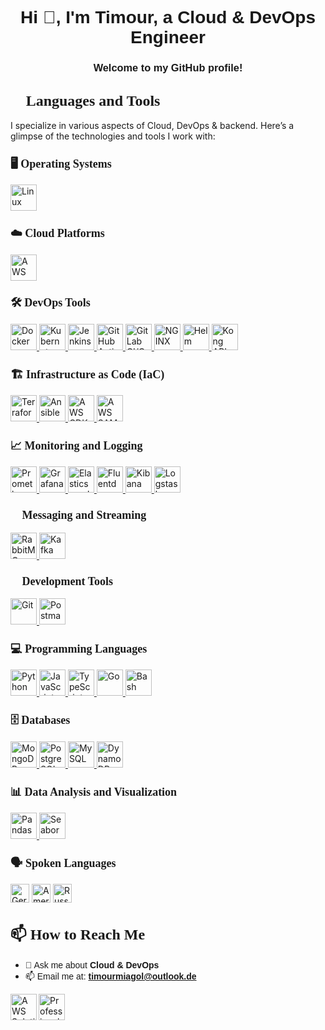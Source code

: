 <!-- Header Section ---->
<h1 align="center"><font face="Arial">Hi 👋, I'm Timour, a Cloud & DevOps Engineer</font></h1>
<h3 align="center"><font face="Arial">Welcome to my GitHub profile!</font></h3>

<!-- Languages and Tools Section -->
<h2 align="left"><font size="+2" face="Verdana">🌟 Languages and Tools</font></h2>
<p align="left">
  I specialize in various aspects of Cloud, DevOps & backend. Here’s a glimpse of the technologies and tools I work with:
</p>

<!-- Operating Systems -->
<h3 align="left"><font size="+1" face="Verdana">🖥️ Operating Systems</font></h3>
<p align="left">
  <a href="https://www.linux.org/" target="_blank">
    <img src="https://skillicons.dev/icons?i=linux" height="42" alt="Linux" />
  </a>
</p>

<!-- Cloud Platforms -->
<h3 align="left"><font size="+1" face="Verdana">☁️ Cloud Platforms</font></h3>
<p align="left">
  <a href="https://aws.amazon.com/" target="_blank">
    <img src="https://skillicons.dev/icons?i=aws" height="42" alt="AWS" />
  </a>
</p>

<!-- DevOps Tools -->
<h3 align="left"><font size="+1" face="Verdana">🛠️ DevOps Tools</font></h3>
<p align="left">
  <a href="https://www.docker.com/" target="_blank">
    <img src="https://skillicons.dev/icons?i=docker" height="42" alt="Docker" />
  </a>
  <a href="https://kubernetes.io/" target="_blank">
    <img src="https://skillicons.dev/icons?i=kubernetes" height="42" alt="Kubernetes" />
  </a>
  <a href="https://www.jenkins.io/" target="_blank">
    <img src="https://skillicons.dev/icons?i=jenkins" height="42" alt="Jenkins" />
  </a>
  <a href="https://github.com/features/actions" target="_blank">
    <img src="https://skillicons.dev/icons?i=githubactions" height="42" alt="GitHub Actions" />
  </a>
  <a href="https://about.gitlab.com/stages-devops-lifecycle/continuous-integration/" target="_blank">
    <img src="https://skillicons.dev/icons?i=gitlab" height="42" alt="GitLab CI/CD" />
  </a>
  <a href="https://www.nginx.com/" target="_blank">
    <img src="https://skillicons.dev/icons?i=nginx" height="42" alt="NGINX" />
  </a>
  <a href="https://helm.sh/" target="_blank">
  <img src="https://icon.icepanel.io/Technology/png-shadow-512/Helm.png" height="42" alt="Helm" />
</a>
  <a href="https://konghq.com/kong/" target="_blank">
    <img src="https://skillicons.dev/icons?i=kong" height="42" alt="Kong API Gateway" />
  </a>
</p>

<!-- Infrastructure as Code (IaC) -->
<h3 align="left"><font size="+1" face="Verdana">🏗️ Infrastructure as Code (IaC)</font></h3>
<p align="left">
  <a href="https://www.terraform.io/" target="_blank">
    <img src="https://skillicons.dev/icons?i=terraform" height="42" alt="Terraform" />
  </a>
  <a href="https://www.ansible.com/" target="_blank">
    <img src="https://skillicons.dev/icons?i=ansible" height="42" alt="Ansible" />
  </a>
  <!-- AWS CDK Icon -->
  <a href="https://aws.amazon.com/cdk/" target="_blank">
    <img src="https://avatars.githubusercontent.com/u/90621382?s=280&v=4" height="42" alt="AWS CDK" />
  </a> 
  <!-- AWS SAM Icon -->
  <a href="https://aws.amazon.com/serverless/sam/" target="_blank">
    <img src="https://encrypted-tbn0.gstatic.com/images?q=tbn:ANd9GcRNT5dwasSXolnrh7_Dqsp1NNBDqV8yIrZefw&s" height="42" alt="AWS SAM" />
  </a>
</p>

<!-- Monitoring and Logging -->
<h3 align="left"><font size="+1" face="Verdana">📈 Monitoring and Logging</font></h3>
<p align="left">
  <a href="https://prometheus.io/" target="_blank">
    <img src="https://skillicons.dev/icons?i=prometheus" height="42" alt="Prometheus" />
  </a>
  <a href="https://grafana.com/" target="_blank">
    <img src="https://skillicons.dev/icons?i=grafana" height="42" alt="Grafana" />
  </a>
  <a href="https://www.elastic.co/elasticsearch/" target="_blank">
    <img src="https://skillicons.dev/icons?i=elasticsearch" height="42" alt="Elasticsearch" />
  </a>
  <a href="https://www.fluentd.org/" target="_blank">
    <img src="https://cdn.jsdelivr.net/npm/simple-icons@v14/icons/fluentd.svg" height="42" alt="Fluentd" />
  </a>
  <a href="https://www.elastic.co/kibana" target="_blank">
    <img src="https://cdn.jsdelivr.net/npm/simple-icons@v14/icons/kibana.svg" height="42" alt="Kibana" />
  </a>
  <a href="https://www.elastic.co/logstash" target="_blank">
    <img src="https://cdn.jsdelivr.net/npm/simple-icons@v14/icons/logstash.svg" height="42" alt="Logstash" />
  </a>
</p>

<!-- Messaging and Streaming -->
<h3 align="left"><font size="+1" face="Verdana">💬 Messaging and Streaming</font></h3>
<p align="left">
  <a href="https://www.rabbitmq.com/" target="_blank">
    <img src="https://skillicons.dev/icons?i=rabbitmq" height="42" alt="RabbitMQ" />
  </a>
  <a href="https://kafka.apache.org/" target="_blank">
    <img src="https://skillicons.dev/icons?i=kafka" height="42" alt="Kafka" />
  </a>
</p>

<!-- Development Tools -->
<h3 align="left"><font size="+1" face="Verdana">🧰 Development Tools</font></h3>
<p align="left">
  <a href="https://git-scm.com/" target="_blank">
    <img src="https://skillicons.dev/icons?i=git" height="42" alt="Git" />
  </a>
  <a href="https://www.postman.com/" target="_blank">
    <img src="https://skillicons.dev/icons?i=postman" height="42" alt="Postman" />
  </a>
</p>

<!-- Programming Languages -->
<h3 align="left"><font size="+1" face="Verdana">💻 Programming Languages</font></h3>
<p align="left">
  <a href="https://www.python.org" target="_blank">
    <img src="https://skillicons.dev/icons?i=python" height="42" alt="Python" />
  </a>
  <a href="https://www.javascript.com/" target="_blank">
    <img src="https://skillicons.dev/icons?i=javascript" height="42" alt="JavaScript" />
  </a>
  <a href="https://www.typescriptlang.org/" target="_blank">
    <img src="https://skillicons.dev/icons?i=typescript" height="42" alt="TypeScript" />
  </a>
  <a href="https://golang.org/" target="_blank">
    <img src="https://skillicons.dev/icons?i=go" height="42" alt="Go" />
  </a>
  <a href="https://www.gnu.org/software/bash/" target="_blank">
    <img src="https://skillicons.dev/icons?i=bash" height="42" alt="Bash" />
  </a>
</p>

<!-- Databases -->
<h3 align="left"><font size="+1" face="Verdana">🗄️ Databases</font></h3>
<p align="left">
  <a href="https://www.mongodb.com/" target="_blank">
    <img src="https://skillicons.dev/icons?i=mongodb" height="42" alt="MongoDB" />
  </a>
  <a href="https://www.postgresql.org/" target="_blank">
    <img src="https://skillicons.dev/icons?i=postgresql" height="42" alt="PostgreSQL" />
  </a>
  <a href="https://www.mysql.com/" target="_blank">
    <img src="https://skillicons.dev/icons?i=mysql" height="42" alt="MySQL" />
  </a>
  <a href="https://aws.amazon.com/dynamodb/" target="_blank">
    <img src="https://skillicons.dev/icons?i=dynamodb" height="42" alt="DynamoDB" />
  </a>
</p>

<!-- Data Analysis and Visualization -->
<h3 align="left"><font size="+1" face="Verdana">📊 Data Analysis and Visualization</font></h3>
<p align="left">
  <a href="https://pandas.pydata.org/" target="_blank">
    <img src="https://skillicons.dev/icons?i=pandas" height="42" alt="Pandas" />
  </a>
  <a href="https://seaborn.pydata.org/" target="_blank">
    <img src="https://skillicons.dev/icons?i=seaborn" height="42" alt="Seaborn" />
  </a>
</p>

<!-- Spoken Languages -->
<h3 align="left"><font size="+1" face="Verdana">🗣️ Spoken Languages</font></h3>
<p align="left">
  <img src="https://cdn.jsdelivr.net/npm/country-flag-emoji-json@2.0.0/dist/images/DE.svg" height="30" alt="German" />
  <img src="https://cdn.jsdelivr.net/npm/country-flag-emoji-json@2.0.0/dist/images/US.svg" height="30" alt="American" />
  <img src="https://cdn.jsdelivr.net/npm/country-flag-emoji-json@2.0.0/dist/images/RU.svg" height="30" alt="Russian" />
</p>

<!-- How to Reach Me -->
<h2 align="left"><font size="+2" face="Verdana">📫 How to Reach Me</font></h2>
<ul>
  <li><font face="Arial">💬 Ask me about <strong>Cloud & DevOps</strong></font></li>
  <li><font face="Arial">📫 Email me at: <strong><a href="mailto:timourmiagol@outlook.de">timourmiagol@outlook.de</a></strong></font></li>
</ul>

<!-- Mentionable Certifications -->
<a href="https://aws.amazon.com/certification/certified-solutions-architect-associate/" target="_blank">
  <img align="left" alt="AWS Solution Architect Associate" height="42px" src="https://d1.awsstatic.com/training-and-certification/certification-badges/AWS-Certified-Solutions-Architect-Associate_badge.3419559c682629072f1eb968d59dea0741772c0f.png">
</a>
<a href="https://www.scrum.org/professional-scrum-master-i-certification" target="_blank">
  <img align="left" alt="Professional Scrum Master I" height="42px" src="https://scrumorg-website-prod.s3.amazonaws.com/drupal/inline-images/2022-09/asset_44psmi_0.png">
</a>




<!-- 
<br> </br>
next Certification:

<a href="https://www.cncf.io/certification/cka/" target="_blank">
  <img align="left" alt="Certified Kubernetes Administrator" height="42px" src="https://images.credly.com/size/680x680/images/8b8ed108-e77d-4396-ac59-2504583b9d54/cka_from_cncfsite__281_29.png">
</a>
-->

<!-- 
<br> </br>
next Certification:

<a href="https://www.cncf.io/certification/cka/" target="_blank">
  <img align="left" alt="Certified Kubernetes Administrator" height="42px" src="https://images.credly.com/size/680x680/images/8b8ed108-e77d-4396-ac59-2504583b9d54/cka_from_cncfsite__281_29.png">
</a>
-->

<!-- 
<br> </br>
next Certification:

<a href="https://www.cncf.io/certification/cka/" target="_blank">
  <img align="left" alt="Certified Kubernetes Administrator" height="42px" src="https://images.credly.com/size/680x680/images/8b8ed108-e77d-4396-ac59-2504583b9d54/cka_from_cncfsite__281_29.png">
</a>
-->




<!--
**Tim275/Tim275** is a ✨ _special_ ✨ repository because its `README.md` (this file) appears on your GitHub profile.

Here are some ideas to get you started:

-->
